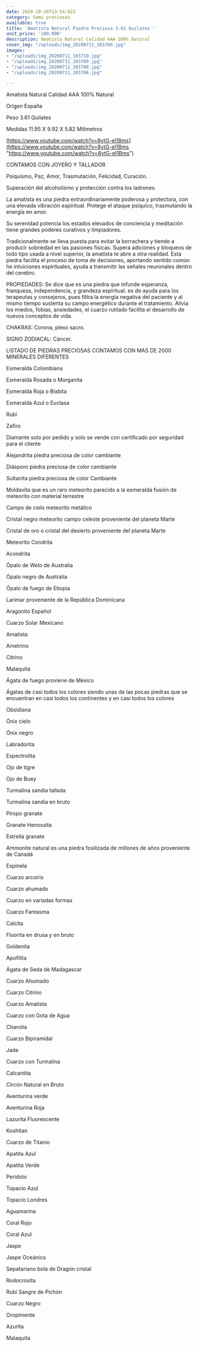 ```yaml
---
date: 2020-10-26T13:54:02Z
category: Semi preciosas
available: true
title: 'Amatista Natural Piedra Preciosa 3.61 Quilates '
unit_price: '180.000'
description: Amatista Natural Calidad AAA 100% Natural
cover_img: "/uploads/img_20200711_103709.jpg"
images:
- "/uploads/img_20200711_103710.jpg"
- "/uploads/img_20200711_103709.jpg"
- "/uploads/img_20200711_103708.jpg"
- "/uploads/img_20200711_103706.jpg"

---
```

Amatista Natural Calidad AAA 100% Natural

Origen España

Peso 3.61 Quilates 

Medidas 11.95 X 9.92 X 5.82 Milímetros 

[https://www.youtube.com/watch?v=8ytG-eI1Bms](https://www.youtube.com/watch?v=8ytG-eI1Bms "https://www.youtube.com/watch?v=8ytG-eI1Bms")

CONTAMOS CON JOYERO Y TALLADOR 

Psiquismo, Paz, Amor, Trasmutación, Felicidad, Curación.

Superación del alcoholismo y protección contra los ladrones.

La amatista es una piedra extraordinariamente poderosa y protectora, con una elevada vibración espiritual. Protege el ataque psíquico, trasmutando la energía en amor.

Su serenidad potencia los estados elevados de conciencia y meditación tiene grandes poderes curativos y limpiadores. 

Tradicionalmente se lleva puesta para evitar la borrachera y tiende a producir sobriedad en las pasiones físicas. Supera adiciones y bloqueos de todo tipo usada a nivel superior, la amatista te abre a otra realidad. Esta piedra facilita el proceso de toma de decisiones, aportando sentido común he intuiciones espirituales, ayuda a transmitir las señales neuronales dentro del cerebro.

PROPIEDADES: Se dice que es una piedra que infunde esperanza, franqueza, independencia, y grandeza espiritual. es de ayuda para los terapeutas y consejeros, pues filtra la energía negativa del paciente y al mismo tiempo sustenta su campo energético durante el tratamiento. Alivia los miedos, fobias, ansiedades, el cuarzo rutilado facilita el desarrollo de nuevos conceptos de vida.

CHAKRAS: Corona, plexo sacro.

SIGNO ZODIACAL: Cáncer.

LISTADO DE PIEDRAS PRECIOSAS CONTAMOS CON MAS DE 2000 MINERALES DIFERENTES

Esmeralda Colombiana 

Esmeralda Rosada o Morganita

Esmeralda Roja o Bixbita

Esmeralda Azul o Euclasa 

Rubí 

Zafiro 

Diamante solo por pedido y solo se vende con certificado por seguridad para el cliente

Alejandrita piedra preciosa de color cambiante 

Diásporo piedra preciosa de color cambiante 

Sultanita piedra preciosa de color Cambiante 

Moldavita que es un raro meteorito parecido a la esmeralda fusión de meteorito con material terrestre 

Campo de cielo meteorito metálico 

Cristal negro meteorito campo celeste proveniente del planeta Marte 

Cristal de oro o cristal del desierto proveniente del planeta Marte 

Meteorito Condrita 

Acondrita 

Ópalo de Welo de Australia 

Ópalo negro de Australia 

Ópalo de fuego de Etiopía 

Larimar proveniente de la República Dominicana 

Aragonito Español 

Cuarzo Solar Mexicano 

Amatista 

Ametrino 

Citrino 

Malaquita 

Ágata de fuego proviene de México 

Ágatas de casi todos los colores siendo unas de las pocas piedras que se encuentran en casi todos los continentes y en casi todos los colores 

Obsidiana 

Ónix cielo 

Ónix negro 

Labradorita 

Espectrolita

Ojo de tigre 

Ojo de Buey

Turmalina sandia tallada 

Turmalina sandia en bruto 

Piropo granate 

Granate Henossita

Estrella granate 

Ammonite natural es una piedra fosilizada de millones de años proveniente de Canadá 

Espinela 

Cuarzo arcoíris 

Cuarzo ahumado 

Cuarzo en variadas formas 

Cuarzo Fantasma 

Calcita 

Fluorita en drusa y en bruto 

Goldenita 

Apofilita 

Ágata de Seda de Madagascar 

Cuarzo Ahumado 

Cuarzo Citrino 

Cuarzo Amatista 

Cuarzo con Gota de Agua 

Charoita 

Cuarzo Bipiramidal 

Jade 

Cuarzo con Turmalina

Calcantita

Circón Natural en Bruto

Aventurina verde 

Aventurina Roja

Lazurita Fluorescente 

Koshitan

Cuarzo de Titanio

Apatita Azul 

Apatita Verde 

Peridoto

Topacio Azul

Topacio Londres

Aguamarina 

Coral Rojo 

Coral Azul 

Jaspe 

Jaspe Oceánico 

Sepatariano bola de Dragón cristal 

Rodocrosita 

Rubí Sangre de Pichón 

Cuarzo Negro 

Oropimente 

Azurita 

Malaquita